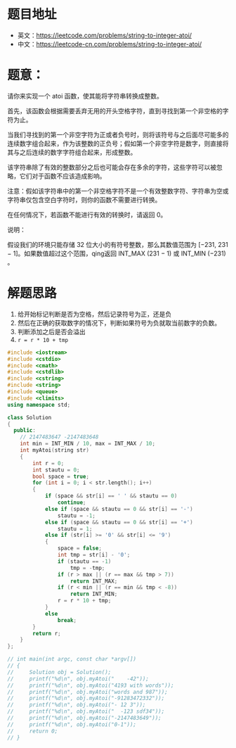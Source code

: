 # 题目地址
- 英文：https://leetcode.com/problems/string-to-integer-atoi/
- 中文：https://leetcode-cn.com/problems/string-to-integer-atoi/

# 题意：
请你来实现一个 atoi 函数，使其能将字符串转换成整数。

首先，该函数会根据需要丢弃无用的开头空格字符，直到寻找到第一个非空格的字符为止。

当我们寻找到的第一个非空字符为正或者负号时，则将该符号与之后面尽可能多的连续数字组合起来，作为该整数的正负号；假如第一个非空字符是数字，则直接将其与之后连续的数字字符组合起来，形成整数。

该字符串除了有效的整数部分之后也可能会存在多余的字符，这些字符可以被忽略，它们对于函数不应该造成影响。

注意：假如该字符串中的第一个非空格字符不是一个有效整数字符、字符串为空或字符串仅包含空白字符时，则你的函数不需要进行转换。

在任何情况下，若函数不能进行有效的转换时，请返回 0。

说明：

假设我们的环境只能存储 32 位大小的有符号整数，那么其数值范围为 [−231,  231 − 1]。如果数值超过这个范围，qing返回  INT_MAX (231 − 1) 或 INT_MIN (−231) 。

# 解题思路
1. 给开始标记判断是否为空格，然后记录符号为正，还是负
2. 然后在正确的获取数字的情况下，判断如果符号为负就取当前数字的负数。
3. 判断添加之后是否会溢出
4. `r = r * 10 + tmp`

<!--c++0-->
```C++
#include <iostream>
#include <cstdio>
#include <cmath>
#include <cstdlib>
#include <cstring>
#include <string>
#include <queue>
#include <climits>
using namespace std;

class Solution
{
  public:
    // 2147483647 -2147483648
    int min = INT_MIN / 10, max = INT_MAX / 10;
    int myAtoi(string str)
    {
        int r = 0;
        int stautu = 0;
        bool space = true;
        for (int i = 0; i < str.length(); i++)
        {
            if (space && str[i] == ' ' && stautu == 0)
                continue;
            else if (space && stautu == 0 && str[i] == '-')
                stautu = -1;
            else if (space && stautu == 0 && str[i] == '+')
                stautu = 1;
            else if (str[i] >= '0' && str[i] <= '9')
            {
                space = false;
                int tmp = str[i] - '0';
                if (stautu == -1)
                    tmp = -tmp;
                if (r > max || (r == max && tmp > 7))
                    return INT_MAX;
                if (r < min || (r == min && tmp < -8))
                    return INT_MIN;
                r = r * 10 + tmp;
            }
            else
                break;
        }
        return r;
    }
};

// int main(int argc, const char *argv[])
// {
//     Solution obj = Solution();
//     printf("%d\n", obj.myAtoi("    -42"));
//     printf("%d\n", obj.myAtoi("4193 with words"));
//     printf("%d\n", obj.myAtoi("words and 987"));
//     printf("%d\n", obj.myAtoi("-91283472332"));
//     printf("%d\n", obj.myAtoi("- 12 3"));
//     printf("%d\n", obj.myAtoi("  -123 sdf34"));
//     printf("%d\n", obj.myAtoi("-2147483649"));
//     printf("%d\n", obj.myAtoi("0-1"));
//     return 0;
// }
```
